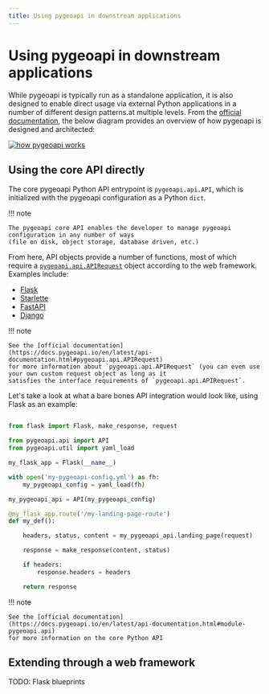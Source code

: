 ```yaml
---
title: Using pygeoapi in downstream applications
---
```


# Using pygeoapi in downstream applications

While pygeoapi is typically run as a standalone application, it is also designed
to enable direct usage via external Python applications in a number of different
design patterns.at multiple levels. From the [official documentation](https://docs.pygeoapi.io/en/latest/how-pygeoapi-works.html), the below
diagram provides an overview of how pygeoapi is designed and architected:

[![how pygeoapi works](https://docs.pygeoapi.io/en/latest/_images/how-pygeoapi-works.png)](https://docs.pygeoapi.io/en/latest/how-pygeoapi-works.html)

## Using the core API directly

The core pygeoapi Python API entrypoint is `pygeoapi.api.API`, which is initialized with the pygeoapi configuration
as a Python `dict`.

!!! note

    The pygeoapi core API enables the developer to manage pygeoapi configuration in any number of ways
    (file on disk, object storage, database driven, etc.)


From here, API objects provide a number of functions, most of which require a [`pygeoapi.api.APIRequest`](https://docs.pygeoapi.io/en/latest/api-documentation.html#pygeoapi.api.APIRequest) object
according to the web framework. Examples include:

- [Flask](https://flask.palletsprojects.com/en/latest/api/#incoming-request-data)
- [Starlette](https://www.starlette.io/requests)
- [FastAPI](https://fastapi.tiangolo.com/advanced/using-request-directly)
- [Django](https://docs.djangoproject.com/en/4.1/ref/request-response/#django.http.HttpRequest)

!!! note

    See the [official documentation](https://docs.pygeoapi.io/en/latest/api-documentation.html#pygeoapi.api.APIRequest)
    for more information about `pygeoapi.api.APIRequest` (you can even use your own custom request object as long as it
    satisfies the interface requirements of `pygeoapi.api.APIRequest`.


Let's take a look at what a bare bones API integration would look like, using Flask as an example:

```python

from flask import Flask, make_response, request

from pygeoapi.api import API
from pygeoapi.util import yaml_load

my_flask_app = Flask(__name__)

with open('my-pygeoapi-config.yml') as fh:
    my_pygeoapi_config = yaml_load(fh)

my_pygeoapi_api = API(my_pygeoapi_config)

@my_flask_app.route('/my-landing-page-route')
def my_def():

    headers, status, content = my_pygeoapi_api.landing_page(request)

    response = make_response(content, status)

    if headers: 
        response.headers = headers

    return response
```

!!! note

    See the [official documentation](https://docs.pygeoapi.io/en/latest/api-documentation.html#module-pygeoapi.api)
    for more information on the core Python API

## Extending through a web framework


TODO: Flask blueprints
